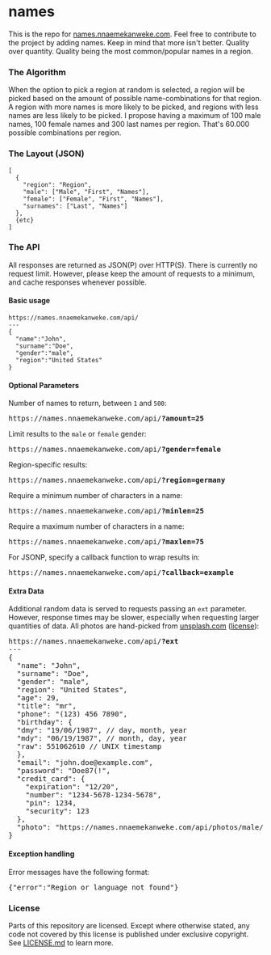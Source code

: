 names
=======

This is the repo for [names.nnaemekanweke.com](https://names.nnaemekanweke.com). Feel free to contribute to the project by adding names. Keep in mind that more isn't better. Quality over quantity. Quality being the most common/popular names in a region.

### The Algorithm
When the option to pick a region at random is selected, a region will be picked based on the amount of possible name-combinations for that region. A region with more names is more likely to be picked, and regions with less names are less likely to be picked. I propose having a maximum of 100 male names, 100 female names and 300 last names per region. That's 60.000 possible combinations per region.

### The Layout (JSON)
    [
      {
        "region": "Region",
        "male": ["Male", "First", "Names"],
        "female": ["Female", "First", "Names"],
        "surnames": ["Last", "Names"]
      },
      {etc}
    ]

### The API
All responses are returned as JSON(P) over HTTP(S). There is currently no request limit. However, please keep the amount of requests to a minimum, and cache responses whenever possible.

#### Basic usage
    https://names.nnaemekanweke.com/api/
    ---
    {
      "name":"John",
      "surname":"Doe",
      "gender":"male",
      "region":"United States"
    }
#### Optional Parameters
Number of names to return, between `1` and `500`:
<pre>https://names.nnaemekanweke.com/api/<strong>?amount=25</strong></pre>

Limit results to the `male` or `female` gender:
<pre>https://names.nnaemekanweke.com/api/<strong>?gender=female</strong></pre>

Region-specific results:
<pre>https://names.nnaemekanweke.com/api/<strong>?region=germany</strong></pre>

Require a minimum number of characters in a name:
<pre>https://names.nnaemekanweke.com/api/<strong>?minlen=25</strong></pre>

Require a maximum number of characters in a name:
<pre>https://names.nnaemekanweke.com/api/<strong>?maxlen=75</strong></pre>

For JSONP, specify a callback function to wrap results in:
<pre>https://names.nnaemekanweke.com/api/<strong>?callback=example</strong></pre>

#### Extra Data
Additional random data is served to requests passing an `ext` parameter. However, response times may be slower, especially when requesting larger quantities of data.
All photos are hand-picked from [unsplash.com](https://unsplash.com) ([license](https://unsplash.com/license)):
<pre>
https://names.nnaemekanweke.com/api/<strong>?ext</strong>
---
{
  "name": "John",
  "surname": "Doe",
  "gender": "male",
  "region": "United States",
  "age": 29,
  "title": "mr",
  "phone": "(123) 456 7890",
  "birthday": {
  "dmy": "19/06/1987", // day, month, year
  "mdy": "06/19/1987", // month, day, year
  "raw": 551062610 // UNIX timestamp
  },
  "email": "john.doe@example.com",
  "password": "Doe87(!",
  "credit_card": {
    "expiration": "12/20",
    "number": "1234-5678-1234-5678",
    "pin": 1234,
    "security": 123
  },
  "photo": "https://names.nnaemekanweke.com/api/photos/male/1.jpg"
}
</pre>
#### Exception handling
Error messages have the following format:
<pre>{"error":"Region or language not found"}</pre>

### License
Parts of this repository are licensed. Except where otherwise stated, any code not covered by this license is published under exclusive copyright. See [LICENSE.md](LICENSE.md) to learn more.
